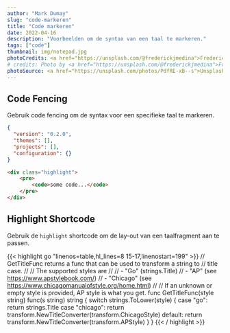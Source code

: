```yaml
---
author: "Mark Dumay"
slug: "code-markeren"
title: "Code markeren"
date: 2022-04-16
description: "Voorbeelden om de syntax van een taal te markeren."
tags: ["code"]
thumbnail: img/notepad.jpg
photoCredits: <a href="https://unsplash.com/@frederickjmedina">Frederick Medina</a>
# credits: Photo by <a href="https://unsplash.com/@frederickjmedina">Frederick Medina</a> on <a href="https://unsplash.com/photos/PdfRE-xB--s">Unsplash</a>
photoSource: <a href="https://unsplash.com/photos/PdfRE-xB--s">Unsplash</a>
---
```


## Code Fencing

Gebruik code fencing om de syntax voor een specifieke taal te markeren.

```json
{
  "version": "0.2.0",
  "themes": [],
  "projects": [],
  "configuration": {}
}
```

```html
<div class="highlight">
    <pre>
        <code>some code...</code>
    </pre>
</div>
```

## Highlight Shortcode

Gebruik de `highlight` shortcode om de lay-out van een taalfragment aan te passen.

{{< highlight go "linenos=table,hl_lines=8 15-17,linenostart=199" >}}
// GetTitleFunc returns a func that can be used to transform a string to
// title case.
//
// The supported styles are
//
// - "Go" (strings.Title)
// - "AP" (see https://www.apstylebook.com/)
// - "Chicago" (see https://www.chicagomanualofstyle.org/home.html)
//
// If an unknown or empty style is provided, AP style is what you get.
func GetTitleFunc(style string) func(s string) string {
  switch strings.ToLower(style) {
  case "go":
    return strings.Title
  case "chicago":
    return transform.NewTitleConverter(transform.ChicagoStyle)
  default:
    return transform.NewTitleConverter(transform.APStyle)
  }
}
{{< / highlight >}}
